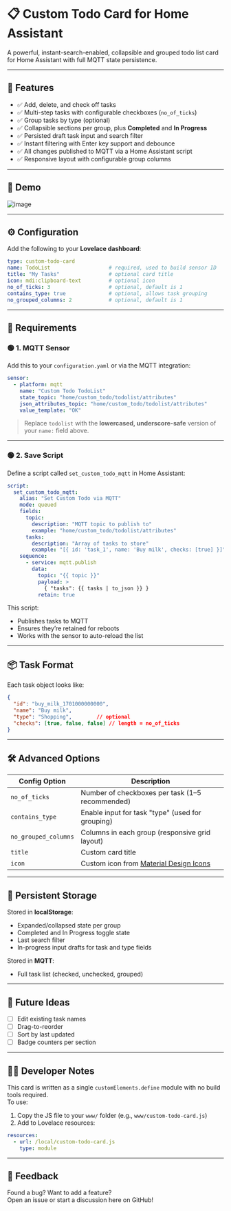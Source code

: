 # 📋 Custom Todo Card for Home Assistant

A powerful, instant-search-enabled, collapsible and grouped todo list card for Home Assistant with full MQTT state persistence.

---

## 🧩 Features

- ✅ Add, delete, and check off tasks
- ✅ Multi-step tasks with configurable checkboxes (`no_of_ticks`)
- ✅ Group tasks by type (optional)
- ✅ Collapsible sections per group, plus **Completed** and **In Progress**
- ✅ Persisted draft task input and search filter
- ✅ Instant filtering with Enter key support and debounce
- ✅ All changes published to MQTT via a Home Assistant script
- ✅ Responsive layout with configurable group columns

---

## 📸 Demo

![image](https://github.com/user-attachments/assets/ca87d851-9fe6-4455-8c7c-60c40ac14e71)

---

## ⚙️ Configuration

Add the following to your **Lovelace dashboard**:

```yaml
type: custom-todo-card
name: TodoList                   # required, used to build sensor ID
title: "My Tasks"                # optional card title
icon: mdi:clipboard-text         # optional icon
no_of_ticks: 3                   # optional, default is 1
contains_type: true              # optional, allows task grouping
no_grouped_columns: 2            # optional, default is 1
```

---

## 🧪 Requirements

### 🟢 1. MQTT Sensor

Add this to your `configuration.yaml` or via the MQTT integration:

```yaml
sensor:
  - platform: mqtt
    name: "Custom Todo TodoList"
    state_topic: "home/custom_todo/todolist/attributes"
    json_attributes_topic: "home/custom_todo/todolist/attributes"
    value_template: "OK"
```

> Replace `todolist` with the **lowercased, underscore-safe** version of your `name:` field above.

---

### 🟢 2. Save Script

Define a script called `set_custom_todo_mqtt` in Home Assistant:

```yaml
script:
  set_custom_todo_mqtt:
    alias: "Set Custom Todo via MQTT"
    mode: queued
    fields:
      topic:
        description: "MQTT topic to publish to"
        example: "home/custom_todo/todolist/attributes"
      tasks:
        description: "Array of tasks to store"
        example: "[{ id: 'task_1', name: 'Buy milk', checks: [true] }]"
    sequence:
      - service: mqtt.publish
        data:
          topic: "{{ topic }}"
          payload: >
            { "tasks": {{ tasks | to_json }} }
          retain: true
```

This script:
- Publishes tasks to MQTT
- Ensures they’re retained for reboots
- Works with the sensor to auto-reload the list

---

## 📦 Task Format

Each task object looks like:

```json
{
  "id": "buy_milk_1701000000000",
  "name": "Buy milk",
  "type": "Shopping",        // optional
  "checks": [true, false, false] // length = no_of_ticks
}
```

---

## 🛠️ Advanced Options

| Config Option         | Description                                                                 |
|----------------------|-----------------------------------------------------------------------------|
| `no_of_ticks`         | Number of checkboxes per task (1–5 recommended)                            |
| `contains_type`       | Enable input for task "type" (used for grouping)                           |
| `no_grouped_columns`  | Columns in each group (responsive grid layout)                             |
| `title`               | Custom card title                                                          |
| `icon`                | Custom icon from [Material Design Icons](https://materialdesignicons.com/) |

---

## 💾 Persistent Storage

Stored in **localStorage**:
- Expanded/collapsed state per group
- Completed and In Progress toggle state
- Last search filter
- In-progress input drafts for task and type fields

Stored in **MQTT**:
- Full task list (checked, unchecked, grouped)

---

## 🚀 Future Ideas

- [ ] Edit existing task names
- [ ] Drag-to-reorder
- [ ] Sort by last updated
- [ ] Badge counters per section

---

## 🧑‍💻 Developer Notes

This card is written as a single `customElements.define` module with no build tools required.  
To use:
1. Copy the JS file to your `www/` folder (e.g., `www/custom-todo-card.js`)
2. Add to Lovelace resources:

```yaml
resources:
  - url: /local/custom-todo-card.js
    type: module
```

---

## 💬 Feedback

Found a bug? Want to add a feature?  
Open an issue or start a discussion here on GitHub!
